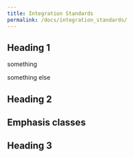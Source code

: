```yaml
---
title: Integration Standards
permalink: /docs/integration_standards/
---
```


## Heading 1
<p>
something
</p><p>
something else
</p>

## Heading 2

<h2>Emphasis classes</h2>


## Heading 3

